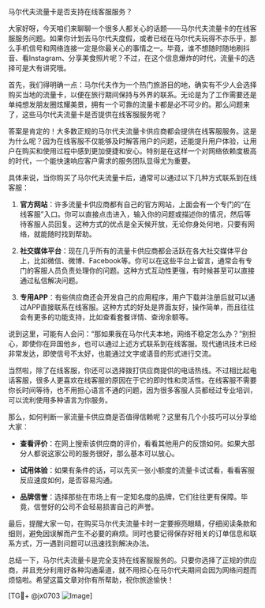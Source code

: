 马尔代夫流量卡是否支持在线客服服务？

大家好呀，今天咱们来聊聊一个很多人都关心的话题——马尔代夫流量卡的在线客服服务问题。如果你计划去马尔代夫度假，或者已经在马尔代夫玩得不亦乐乎，那么手机信号和网络连接一定是你最关心的事情之一。毕竟，谁不想随时随地刷抖音、看Instagram、分享美食照片呢？不过，在这个信息爆炸的时代，流量卡的选择可是大有讲究哦。

首先，我们得明确一点：马尔代夫作为一个热门旅游目的地，确实有不少人会选择购买当地的流量卡，以便在旅行期间保持与外界的联系。无论是为了工作需要还是单纯想发朋友圈炫耀美景，拥有一个可靠的流量卡都是必不可少的。那么问题来了，这些马尔代夫流量卡是否提供在线客服服务呢？

答案是肯定的！大多数正规的马尔代夫流量卡供应商都会提供在线客服服务。这是为什么呢？因为在线客服不仅能够及时解答用户的问题，还能提升用户体验，让用户在购买和使用过程中感到更加便捷和安心。特别是在这样一个对网络依赖度极高的时代，一个能快速响应客户需求的服务团队显得尤为重要。

具体来说，当你购买了马尔代夫流量卡后，通常可以通过以下几种方式联系到在线客服：

1. **官方网站**：许多流量卡供应商都有自己的官方网站，上面会有一个专门的“在线客服”入口。你可以直接点击进入，输入你的问题或描述你的情况，然后等待客服人员回复。这种方式的优点是全天候开放，无论你身处何地，只要有网络，就能随时找到帮助。

2. **社交媒体平台**：现在几乎所有的流量卡供应商都会活跃在各大社交媒体平台上，比如微信、微博、Facebook等。你可以在这些平台上留言，通常会有专门的客服人员负责处理你的问题。这种方式互动性更强，有时候甚至可以直接通过私信解决问题。

3. **专用APP**：有些供应商还会开发自己的应用程序，用户下载并注册后就可以通过APP直接联系在线客服。这种方式的好处是界面友好，操作简单，而且往往会有更多的功能支持，比如查看套餐详情、查询余额等。

说到这里，可能有人会问：“那如果我在马尔代夫本地，网络不稳定怎么办？”别担心，即使你在异国他乡，也可以通过上述方式联系到在线客服。现代通讯技术已经非常发达，即使信号不太好，也能通过文字或语音的形式进行交流。

当然啦，除了在线客服，你还可以选择拨打供应商提供的电话热线。不过相比起电话客服，很多人更喜欢在线客服的原因在于它的即时性和灵活性。在线客服不需要你长时间等待，也不用担心语言不通的问题，因为很多客服人员都经过专业培训，可以流利使用多种语言为你服务。

那么，如何判断一家流量卡供应商是否值得信赖呢？这里有几个小技巧可以分享给大家：

- **查看评价**：在网上搜索该供应商的评价，看看其他用户的反馈如何。如果大部分人都说这家公司的服务很好，那么基本可以放心。
  
- **试用体验**：如果有条件的话，可以先买一张小额度的流量卡试试看，看看客服反应速度如何，是否容易沟通。

- **品牌信誉**：选择那些在市场上有一定知名度的品牌，它们往往更有保障。毕竟，信誉好的公司不会轻易损害自己的声誉。

最后，提醒大家一句，在购买马尔代夫流量卡时一定要擦亮眼睛，仔细阅读条款和细则，避免因误解而产生不必要的麻烦。同时也要记得保存好相关的订单信息和联系方式，万一遇到问题可以迅速找到解决办法。

总结一下，马尔代夫流量卡是完全支持在线客服服务的。只要你选择了正规的供应商，并且充分利用好各种沟通渠道，就不用担心在马尔代夫期间会因为网络问题而烦恼啦。希望这篇文章对你有所帮助，祝你旅途愉快！

[TG💪+ @jx0703 ![Image](https://github.com/user-attachments/assets/dbca1d08-cadb-493c-b0ec-ad6f7a83f270)]